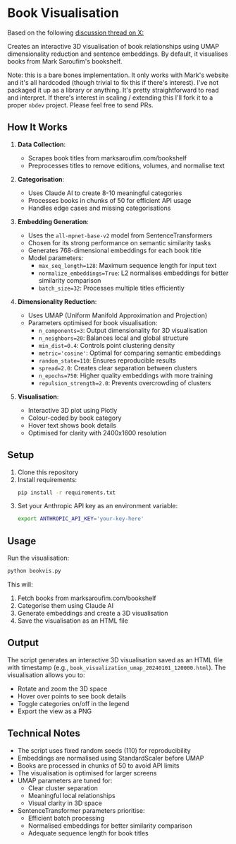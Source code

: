 # Book Visualisation

Based on the following [discussion thread on X:](https://x.com/renegadesilicon/status/1857767141375881257)

Creates an interactive 3D visualisation of book relationships using UMAP dimensionality reduction and sentence embeddings. By default, it visualises books from Mark Saroufim's bookshelf.

Note: this is a bare bones implementation. It only works with Mark's website and it's all hardcoded (though trivial to fix this if there's interest). I've not packaged it up as a library or anything. It's pretty straightforward to read and interpret. If there's interest in scaling / extending this I'll fork it to a proper `nbdev` project. Please feel free to send PRs.

## How It Works

1. **Data Collection**: 
   - Scrapes book titles from marksaroufim.com/bookshelf
   - Preprocesses titles to remove editions, volumes, and normalise text

2. **Categorisation**:
   - Uses Claude AI to create 8-10 meaningful categories
   - Processes books in chunks of 50 for efficient API usage
   - Handles edge cases and missing categorisations

3. **Embedding Generation**:
   - Uses the `all-mpnet-base-v2` model from SentenceTransformers
   - Chosen for its strong performance on semantic similarity tasks
   - Generates 768-dimensional embeddings for each book title
   - Model parameters:
     - `max_seq_length=128`: Maximum sequence length for input text
     - `normalize_embeddings=True`: L2 normalises embeddings for better similarity comparison
     - `batch_size=32`: Processes multiple titles efficiently

4. **Dimensionality Reduction**:
   - Uses UMAP (Uniform Manifold Approximation and Projection)
   - Parameters optimised for book visualisation:
     - `n_components=3`: Output dimensionality for 3D visualisation
     - `n_neighbors=20`: Balances local and global structure
     - `min_dist=0.4`: Controls point clustering density
     - `metric='cosine'`: Optimal for comparing semantic embeddings
     - `random_state=110`: Ensures reproducible results
     - `spread=2.0`: Creates clear separation between clusters
     - `n_epochs=750`: Higher quality embeddings with more training
     - `repulsion_strength=2.0`: Prevents overcrowding of clusters

5. **Visualisation**:
   - Interactive 3D plot using Plotly
   - Colour-coded by book category
   - Hover text shows book details
   - Optimised for clarity with 2400x1600 resolution

## Setup

1. Clone this repository
2. Install requirements:
   ```bash
   pip install -r requirements.txt
   ```
3. Set your Anthropic API key as an environment variable:
   ```bash
   export ANTHROPIC_API_KEY='your-key-here'
   ```

## Usage

Run the visualisation:
```bash
python bookvis.py
```

This will:
1. Fetch books from marksaroufim.com/bookshelf
2. Categorise them using Claude AI
3. Generate embeddings and create a 3D visualisation
4. Save the visualisation as an HTML file

## Output

The script generates an interactive 3D visualisation saved as an HTML file with timestamp (e.g., `book_visualization_umap_20240101_120000.html`). The visualisation allows you to:
- Rotate and zoom the 3D space
- Hover over points to see book details
- Toggle categories on/off in the legend
- Export the view as a PNG

## Technical Notes

- The script uses fixed random seeds (110) for reproducibility
- Embeddings are normalised using StandardScaler before UMAP
- Books are processed in chunks of 50 to avoid API limits
- The visualisation is optimised for larger screens
- UMAP parameters are tuned for:
  - Clear cluster separation
  - Meaningful local relationships
  - Visual clarity in 3D space
- SentenceTransformer parameters prioritise:
  - Efficient batch processing
  - Normalised embeddings for better similarity comparison
  - Adequate sequence length for book titles
